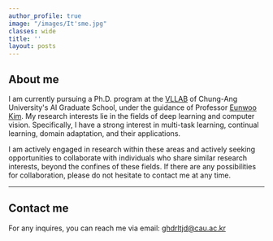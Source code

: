 ```yaml
---
author_profile: true
image: "/images/It'sme.jpg"
classes: wide
title: ''
layout: posts
---
```



## About me
I am currently pursuing a Ph.D. program at the [VLLAB](https://vllab.cau.ac.kr/) of Chung-Ang University's AI Graduate School, under the guidance of Professor [Eunwoo Kim](https://vllab.cau.ac.kr/members/professor/). My research interests lie in the fields of deep learning and computer vision. Specifically, I have a strong interest in multi-task learning, continual learning, domain adaptation, and their applications.<br>


I am actively engaged in research within these areas and actively seeking opportunities to collaborate with individuals who share similar research interests, beyond the confines of these fields. If there are any possibilities for collaboration, please do not hesitate to contact me at any time.

___

## Contact me
For any inquires, you can reach me via email: [ghdrltjd@cau.ac.kr](mailto:ghdrltjd@cau.ac.kr)


